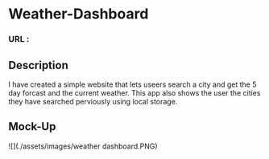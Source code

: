 # Weather-Dashboard

### URL :

## Description
I have created a simple website that lets useers search a city and get the 5 day forcast and the current weather. This app also shows the user the cities they have searched perviously using local storage. 

## Mock-Up
![](./assets/images/weather dashboard.PNG)

